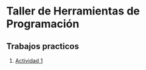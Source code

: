 # Taller de Herramientas de Programación
## Trabajos practicos
1. [Actividad 1](./src/actividad_1/)
